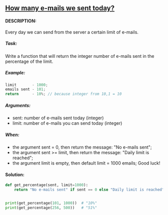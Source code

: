 ## [How many e-mails we sent today?](https://www.codewars.com/kata/58a369fa5b3daf464200006c)

#### DESCRIPTION:

Every day we can send from the server a certain limit of e-mails.

##### Task:
Write a function that will return the integer number of e-mails sent in the percentage of the limit.

##### Example:

```js
limit       - 1000;
emails sent - 101;
return      - 10%; // because integer from 10,1 = 10
```

##### Arguments:

- sent: number of e-mails sent today (integer)
- limit: number of e-mails you can send today (integer)

##### When:

- the argument sent = 0, then return the message: "No e-mails sent";
- the argument sent >= limit, then return the message: "Daily limit is reached";
- the argument limit is empty, then default limit = 1000 emails;
  Good luck!

#### Solution:

```python
def get_percentage(sent, limit=1000):
    return "No e-mails sent" if sent == 0 else "Daily limit is reached" if sent >= limit else f"{int(sent / limit * 100)}%"


print(get_percentage(101, 1000))  # "10%"
print(get_percentage(256, 500))   # "51%"
```
